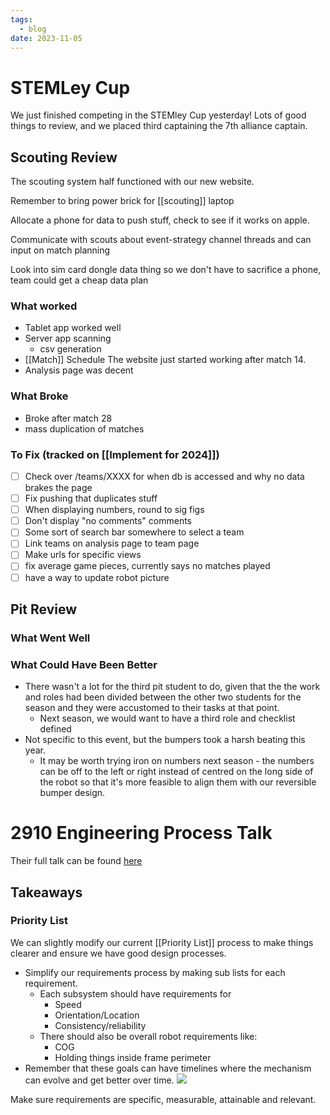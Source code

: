 ```yaml
---
tags:
  - blog
date: 2023-11-05
---
```

# STEMLey Cup

We just finished competing in the STEMley Cup yesterday! Lots of good things to review, and we placed third captaining the 7th alliance captain.

## Scouting Review

The scouting system half functioned with our new website. 

Remember to bring power brick for [[scouting]] laptop

Allocate a phone for data to push stuff, check to see if it works on apple.

Communicate with scouts about event-strategy channel threads and can input on match planning

Look into sim card dongle data thing so we don't have to sacrifice a phone, team could get a cheap data plan

### What worked

- Tablet app worked well
- Server app scanning
	- csv generation
- [[Match]] Schedule
  The website just started working after match 14.
- Analysis page was decent

### What Broke
- Broke after match 28
- mass duplication of matches
### To Fix (tracked on [[Implement for 2024]])
- [ ] Check over /teams/XXXX for when db is accessed and why no data brakes the page
- [ ] Fix pushing that duplicates stuff
- [ ] When displaying numbers, round to sig figs
- [ ] Don't display "no comments" comments
- [ ] Some sort of search bar somewhere to select a team
- [ ] Link teams on analysis page to team page
- [ ] Make urls for specific views
- [ ] fix average game pieces, currently says no matches played
- [ ] have a way to update robot picture

## Pit Review

### What Went Well

### What Could Have Been Better

- There wasn't a lot for the third pit student to do, given that the the work and roles had been divided between the other two students for the season and they were accustomed to their tasks at that point.
	- Next season, we would want to have a third role and checklist defined
- Not specific to this event, but the bumpers took a harsh beating this year.
	- It may be worth trying iron on numbers next season - the numbers can be off to the left or right instead of centred on the long side of the robot so that it's more feasible to align them with our reversible bumper design.
# 2910 Engineering Process Talk

Their full talk can be found [here](https://www.youtube.com/watch?v=RhfuKh0JkVc)

## Takeaways

### Priority List
We can slightly modify our current [[Priority List]] process to make things clearer and ensure we have good design processes.

- Simplify our requirements process by making sub lists for each requirement.
	- Each subsystem should have requirements for
		- Speed
		- Orientation/Location
		- Consistency/reliability
	- There should also be overall robot requirements like:
		- COG
		- Holding things inside frame perimeter
- Remember that these goals can have timelines where the mechanism can evolve and get better over time.
  ![](https://i.imgur.com/cfR8AuH.jpg)

Make sure requirements are specific, measurable, attainable and relevant.


